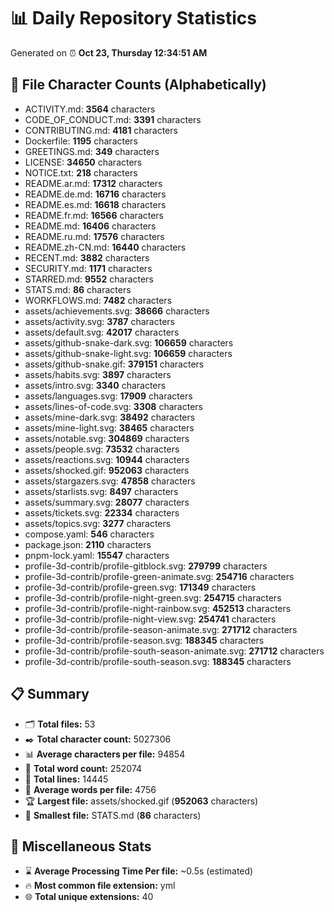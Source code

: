 # 📊 Daily Repository Statistics
Generated on ⏰ **Oct 23, Thursday 12:34:51 AM**

## 📂 File Character Counts (Alphabetically)
- ACTIVITY.md: **3564** characters
- CODE_OF_CONDUCT.md: **3391** characters
- CONTRIBUTING.md: **4181** characters
- Dockerfile: **1195** characters
- GREETINGS.md: **349** characters
- LICENSE: **34650** characters
- NOTICE.txt: **218** characters
- README.ar.md: **17312** characters
- README.de.md: **16716** characters
- README.es.md: **16618** characters
- README.fr.md: **16566** characters
- README.md: **16406** characters
- README.ru.md: **17576** characters
- README.zh-CN.md: **16440** characters
- RECENT.md: **3882** characters
- SECURITY.md: **1171** characters
- STARRED.md: **9552** characters
- STATS.md: **86** characters
- WORKFLOWS.md: **7482** characters
- assets/achievements.svg: **38666** characters
- assets/activity.svg: **3787** characters
- assets/default.svg: **42017** characters
- assets/github-snake-dark.svg: **106659** characters
- assets/github-snake-light.svg: **106659** characters
- assets/github-snake.gif: **379151** characters
- assets/habits.svg: **3897** characters
- assets/intro.svg: **3340** characters
- assets/languages.svg: **17909** characters
- assets/lines-of-code.svg: **3308** characters
- assets/mine-dark.svg: **38492** characters
- assets/mine-light.svg: **38465** characters
- assets/notable.svg: **304869** characters
- assets/people.svg: **73532** characters
- assets/reactions.svg: **10944** characters
- assets/shocked.gif: **952063** characters
- assets/stargazers.svg: **47858** characters
- assets/starlists.svg: **8497** characters
- assets/summary.svg: **28077** characters
- assets/tickets.svg: **22334** characters
- assets/topics.svg: **3277** characters
- compose.yaml: **546** characters
- package.json: **2110** characters
- pnpm-lock.yaml: **15547** characters
- profile-3d-contrib/profile-gitblock.svg: **279799** characters
- profile-3d-contrib/profile-green-animate.svg: **254716** characters
- profile-3d-contrib/profile-green.svg: **171349** characters
- profile-3d-contrib/profile-night-green.svg: **254715** characters
- profile-3d-contrib/profile-night-rainbow.svg: **452513** characters
- profile-3d-contrib/profile-night-view.svg: **254741** characters
- profile-3d-contrib/profile-season-animate.svg: **271712** characters
- profile-3d-contrib/profile-season.svg: **188345** characters
- profile-3d-contrib/profile-south-season-animate.svg: **271712** characters
- profile-3d-contrib/profile-south-season.svg: **188345** characters

## 📋 Summary
- 🗂️ **Total files:** 53
- ✒️ **Total character count:** 5027306
- 📊 **Average characters per file:** 94854
- 📝 **Total word count:** 252074
- 🧾 **Total lines:** 14445
- 📐 **Average words per file:** 4756
- 🏆 **Largest file:** assets/shocked.gif (**952063** characters)
- 🥉 **Smallest file:** STATS.md (**86** characters)

## 🌟 Miscellaneous Stats
- ⌛ **Average Processing Time Per file:** ~0.5s (estimated)
- 🔥 **Most common file extension:** yml
- 🌐 **Total unique extensions:** 40
